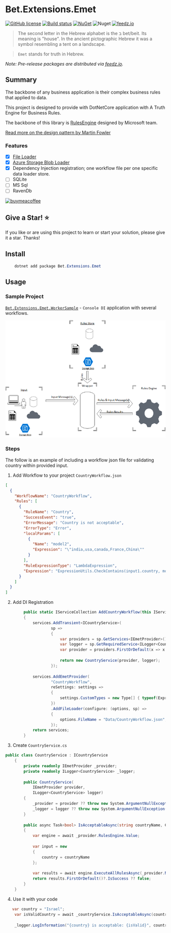 # Bet.Extensions.Emet

[![GitHub license](https://img.shields.io/badge/license-MIT-blue.svg?style=flat-square)](https://raw.githubusercontent.com/kdcllc/Bet.Extensions.Emet/master/LICENSE)
[![Build status](https://ci.appveyor.com/api/projects/status/j6mq3lcd64axi4av?svg=true)](https://ci.appveyor.com/project/kdcllc/bet-extensions-emet)
[![NuGet](https://img.shields.io/nuget/v/Bet.Extensions.Emet.svg)](https://www.nuget.org/packages?q=Bet.Extensions.Emet)
![Nuget](https://img.shields.io/nuget/dt/Bet.Extensions.Emet)
[![feedz.io](https://img.shields.io/badge/endpoint.svg?url=https://f.feedz.io/kdcllc/kdcllc/shield/Bet.Extensions.Emet/latest)](https://f.feedz.io/kdcllc/kdcllc/packages/Bet.Extensions.Emet/latest/download)

> The second letter in the Hebrew alphabet is the ב bet/beit. Its meaning is "house". In the ancient pictographic Hebrew it was a symbol resembling a tent on a landscape.

> `Emet` stands for truth in Hebrew.

_Note: Pre-release packages are distributed via [feedz.io](https://f.feedz.io/kdcllc/kcllc/nuget/index.json)._

## Summary

The backbone of any business application is their complex business rules that applied to data.

This project is designed to provide with DotNetCore application with A Truth Engine for Business Rules.

The backbone of this library is [RulesEngine](`https://github.com/microsoft/RulesEngine/`) designed by Microsoft team.

[Read more on the design pattern by Martin Fowler](https://martinfowler.com/bliki/RulesEngine.html)
### Features

- [x] [File Loader](src/Bet.Extensions.Emet/)
- [x] [Azure Storage Blob Loader](src/Bet.Extensions.Emet.Azure.Storage/)
- [x] Dependency Injection registration; one workflow file per one specific data loader store.
- [ ] SQLite
- [ ] MS Sql
- [ ] RavenDb

[![buymeacoffee](https://www.buymeacoffee.com/assets/img/custom_images/orange_img.png)](https://www.buymeacoffee.com/vyve0og)

## Give a Star! :star:

If you like or are using this project to learn or start your solution, please give it a star. Thanks!



## Install

```csharp
    dotnet add package Bet.Extensions.Emet
```

## Usage

### Sample Project

[`Bet.Extensions.Emet.WorkerSample`](src/Bet.Extensions.Emet.WorkerSample/) - `Console DI` application with several workflows.

![rules engine diagram](/img/block-diagram.png)

### Steps

The follow is an example of including a workflow json file for validating country within provided input.

1. Add Workflow to your project `CountryWorkflow.json`

```json
[
  {
    "WorkflowName": "CountryWorkflow",
    "Rules": [
      {
        "RuleName": "Country",
        "SuccessEvent": "true",
        "ErrorMessage": "Country is not acceptable",
        "ErrorType": "Error",
        "localParams": [
          {
            "Name": "model2",
            "Expression": "\"india,usa,canada,France,China\""
          }
        ],
        "RuleExpressionType": "LambdaExpression",
        "Expression": "ExpressionUtils.CheckContains(input1.country, model2) == true"
      }
    ]
  }
]
```

2. Add DI Registration

```csharp
        public static IServiceCollection AddCountryWorkflow(this IServiceCollection services)
        {
            services.AddTransient<ICountryService>(
                    sp =>
                    {
                        var providers = sp.GetServices<IEmetProvider>().ToList();
                        var logger = sp.GetRequiredService<ILogger<CountryService>>();
                        var provider = providers.FirstOrDefault(x => x.Name == "CountryWorkflow");

                        return new CountryService(provider, logger);
                    });

            services.AddEmetProvider(
                    "CountryWorkflow",
                    reSettings: settings =>
                    {
                        settings.CustomTypes = new Type[] { typeof(ExpressionUtils) };
                    })
                    .AddFileLoader(configure: (options, sp) =>
                    {
                        options.FileName = "Data/CountryWorkflow.json";
                    });
            return services;
        }
```

3. Create `CountryService.cs`

```csharp
public class CountryService : ICountryService
    {
        private readonly IEmetProvider _provider;
        private readonly ILogger<CountryService> _logger;

        public CountryService(
            IEmetProvider provider,
            ILogger<CountryService> logger)
        {
            _provider = provider ?? throw new System.ArgumentNullException(nameof(provider));
            _logger = logger ?? throw new System.ArgumentNullException(nameof(logger));
        }

        public async Task<bool> IsAcceptableAsync(string countryName, CancellationToken cancellationToken = default)
        {
            var engine = await _provider.RulesEngine.Value;

            var input = new
            {
                country = countryName
            };

            var results = await engine.ExecuteAllRulesAsync(_provider.Name, input);
            return results.FirstOrDefault()?.IsSuccess ?? false;
        }
    }
```

4. Use it with your code

```csharp
   var country = "Israel";
    var isValidCountry = await _countryService.IsAcceptableAsync(country);

    _logger.LogInformation("{country} is acceptable: {isValid}", country, isValidCountry);
```
